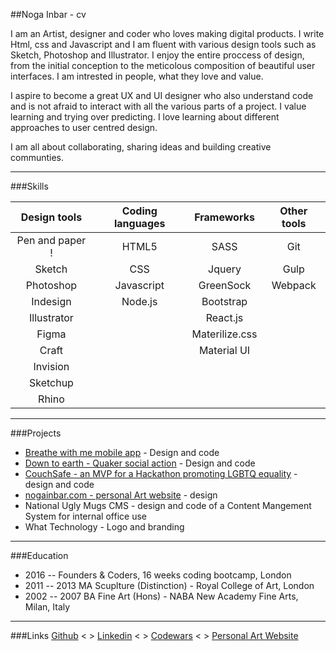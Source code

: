 ##Noga Inbar - cv

I am an Artist, designer and coder who loves making digital products. I write Html, css and Javascript and I am fluent with various design tools such as Sketch, Photoshop and Illustrator. I enjoy the entire proccess of design, from the initial conception to the meticolous composition of beautiful user interfaces. I am intrested in people, what they love and value. 

I aspire to become a great UX and UI designer who also understand code and is not afraid to interact with all the various parts of a project. I value learning and trying over predicting. I love learning about different approaches to user centred design.

I am all about collaborating, sharing ideas and building creative communties.
****

###Skills

Design tools | Coding languages | Frameworks | Other tools   |
:-----------:| :-----------: | :-----------: | :-----------: |
Pen and paper !| HTML5       | SASS          |       Git     |  
Sketch       |     CSS       | 	Jquery	      |          Gulp  |
Photoshop    |  Javascript	  | GreenSock      |  Webpack
Indesign     | Node.js       | Bootstrap |
Illustrator  |				| React.js |
Figma        | | Materilize.css |
Craft        | | Material UI
Invision     |
Sketchup |
Rhino |

****
###Projects

* [Breathe with me mobile app](https://breathewithme.co.uk) - Design and code
* [Down to earth - Quaker social action](https://quaker-social-action.github.io/dte-website/public/) - Design and code
* [CouchSafe - an MVP for a Hackathon promoting LGBTQ equality]( http://couchsafe.herokuapp.com) - design and code
* [nogainbar.com - personal Art website](www.nogainbar.com) - design
* National Ugly Mugs CMS - design and code of a Content Mangement System for internal office use
* What Technology - Logo and branding

***

###Education

* 2016 -- Founders & Coders, 16 weeks coding bootcamp, London 
* 2011 -- 2013 MA Scuplture (Distinction) - Royal College of Art, London
* 2002 -- 2007 BA Fine Art (Hons) - NABA New Academy Fine Arts, Milan, Italy

***

###Links
[Github](https://github.com/nogainbar) < >
[Linkedin](https://uk.linkedin.com/in/noga-inbar-36828711) < >
[Codewars](https://www.codewars.com/users/nogainbar) < >
[Personal Art Website](www.nogainbar.com)


